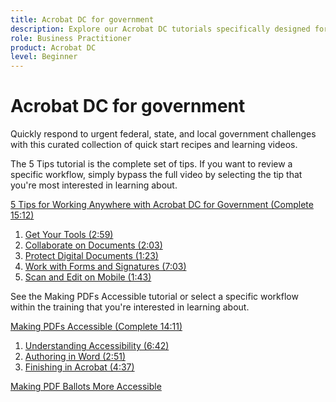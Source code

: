 ```yaml
---
title: Acrobat DC for government
description: Explore our Acrobat DC tutorials specifically designed for federal, state, and local government
role: Business Practitioner
product: Acrobat DC
level: Beginner
---
```


# Acrobat DC for government

Quickly respond to urgent federal, state, and local government challenges with this curated collection of quick start recipes and learning videos.

The 5 Tips tutorial is the complete set of tips. If you want to review a specific workflow, simply bypass the full video by selecting the tip that you're most interested in learning about.

[5 Tips for Working Anywhere with Acrobat DC for Government (Complete 15:12)](5-tips-for-working-anywhere-with-acrobat-dc-for-government.md) 
1. [Get Your Tools (2:59)](get-your-tools.md)
1. [Collaborate on Documents (2:03)](collaborate-on-documents.md)
1. [Protect Digital Documents (1:23)](protect-digital-documents.md)
1. [Work with Forms and Signatures (7:03)](work-with-forms-and-signatures.md)
1. [Scan and Edit on Mobile (1:43)](scan-and-edit-on-mobile.md)

See the Making PDFs Accessible tutorial or select a specific workflow within the training that you're interested in learning about.

[Making PDFs Accessible (Complete 14:11)](making-pdfs-accessible.md)
1. [Understanding Accessibility (6:42)](understanding-accessibility.md)
1. [Authoring in Word (2:51)](authoring-in-word.md)
1. [Finishing in Acrobat (4:37)](finishing-in-acrobat.md)

[Making PDF Ballots More Accessible](making-pdf-ballots-accessible.md)
